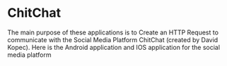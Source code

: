 # ChitChat
The main purpose of these applications is to Create an HTTP Request to communicate with the Social Media Platform ChitChat  (created by David Kopec). Here is the Android application and IOS application for the social media platform
